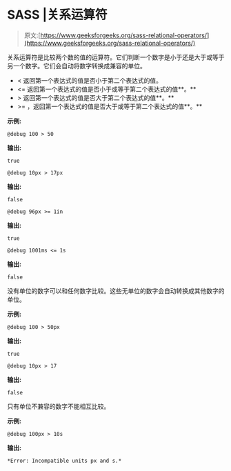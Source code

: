 # SASS |关系运算符

> 原文:[https://www.geeksforgeeks.org/sass-relational-operators/](https://www.geeksforgeeks.org/sass-relational-operators/)

关系运算符是比较两个数的值的运算符。它们判断一个数字是小于还是大于或等于另一个数字。它们会自动将数字转换成兼容的单位。

*   <expression>< <expression>返回第一个表达式的值是否小于第二个表达式的值。</expression></expression>
*   <expression><= <expression>返回第一个表达式的值是否小于或等于第二个表达式的值**。**</expression></expression>
*   <expression>> <expression>返回第一个表达式的值是否大于第二个表达式的值**。**</expression></expression>
*   <expression>>= <expression>，返回第一个表达式的值是否大于或等于第二个表达式的值**。**</expression></expression>

**示例:**

```
@debug 100 > 50 
```

**输出:**

```
true
```

```
@debug 10px > 17px 
```

**输出:**

```
false
```

```
@debug 96px >= 1in  
```

**输出:**

```
true
```

```
@debug 1001ms <= 1s 
```

**输出:**

```
false
```

没有单位的数字可以和任何数字比较。这些无单位的数字会自动转换成其他数字的单位。

**示例:**

```
@debug 100 > 50px 
```

**输出:**

```
true
```

```
@debug 10px > 17  
```

**输出:**

```
false
```

只有单位不兼容的数字不能相互比较。

**示例:**

```
@debug 100px > 10s
```

**输出:**

```
*Error: Incompatible units px and s.*
```